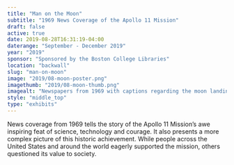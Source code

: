 ```yaml
---
title: "Man on the Moon"
subtitle: "1969 News Coverage of the Apollo 11 Mission"
draft: false
active: true
date: 2019-08-28T16:31:19-04:00
daterange: "September - December 2019"
year: "2019"
sponsor: "Sponsored by the Boston College Libraries"
location: "backwall"
slug: "man-on-moon"
image: "2019/08-moon-poster.png"
imagethumb: "2019/08-moon-thumb.png"
imagealt: "Newspapers from 1969 with captions regarding the moon landing."
style: "middle_top"
type: "exhibits"
---
```


News coverage from 1969 tells the story of the Apollo 11 Mission’s awe inspiring feat of science, technology and courage.  It also presents a more complex picture of this historic achievement.   While people across the United States and around the world eagerly supported the mission, others questioned its value to society.